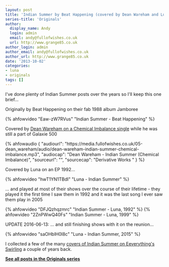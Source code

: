 ```yaml
---
layout: post
title: 'Indian Summer by Beat Happening (covered by Dean Wareham and Luna)'
series-title: 'Originals'
author:
  display_name: Andy
  login: admin
  email: andy@fullofwishes.co.uk
  url: http://www.grange85.co.uk
author_login: admin
author_email: andy@fullofwishes.co.uk
author_url: http://www.grange85.co.uk
date: '2013-10-02'
categories:
- luna
- originals
tags: []
---
```

<p>I've done plenty of Indian Summer posts over the years so I'll keep this one brief...</p>
<p>Originally by Beat Happening on their fab 1988 album Jamboree<br />
</p>
{% ahfowvideo "Eaw-zW7RVus" "Indian Summer - Beat Happening" %}
<p>Covered by <a href="/2013/01/18/audio-lost-tracks-dean-wareham-indian-summer/">Dean Wareham on a Chemical Imbalance single</a> while he was still a part of Galaxie 500</p>
 {% ahfowaudio {
  "audiourl": "https://media.fullofwishes.co.uk/05-dean_wareham/audio/dean-wareham-indian-summer-chemical-imbalance.mp3",
  "audiocap": "Dean Wareham - Indian Summer (Chemical Imbalance)",
  "sourceurl": "",
  "sourcecap": "Derivative Works "
  } %}


<p>Covered by Luna on an EP 1992&hellip;</p>
{% ahfowvideo "hwT1YN1TBdI" "Luna - Indian Summer" %}

<p>&hellip; and played at most of their shows over the course of their lifetime - they played it the first time I saw them in 1992 and it was the last song I ever saw them play in 2005</p>
{% ahfowvideo "DFJQzhqzmrc" "Indian Summer - Luna, 1992" %}
{% ahfowvideo "2ZnPWwQ40Fs" "Indian Summer - Luna, 1999" %}


<p>UPDATE 2016-06-13: &hellip; and still finishing shows with it on the reunion&hellip;</p>
{% ahfowvideo "saOHblH0l8c" "Luna - Indian Summer, 2015" %}

<p>I collected a few of the many <a href="http://www.grange85.co.uk/swirling/2011/09/06/an-indian-summer-well-we-can-only-hope/">covers of Indian Summer on Eeverything's Swirling</a> a couple of years back.</p>

<p><strong><a href="/category/originals/" title="List: Originals">See all posts in the Originals series</a></strong></p>
